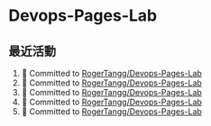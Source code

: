 # Devops-Pages-Lab

## 最近活動
<!--START_SECTION:activity-->
1. 📝 Committed to [RogerTangg/Devops-Pages-Lab](https://github.com/RogerTangg/Devops-Pages-Lab/commit/3a6f3440336351b3694e5b6d8a958445155d1186)
2. 📝 Committed to [RogerTangg/Devops-Pages-Lab](https://github.com/RogerTangg/Devops-Pages-Lab/commit/29e5dd86566a1b3313927910c9eddb3faa5a8f69)
3. 📝 Committed to [RogerTangg/Devops-Pages-Lab](https://github.com/RogerTangg/Devops-Pages-Lab/commit/58e2d9f06bd94514259901bce650bcd12bd030e5)
4. 📝 Committed to [RogerTangg/Devops-Pages-Lab](https://github.com/RogerTangg/Devops-Pages-Lab/commit/f08726f7e54e58318afbf0bf71863f29d2148791)
5. 📝 Committed to [RogerTangg/Devops-Pages-Lab](https://github.com/RogerTangg/Devops-Pages-Lab/commit/360adbd186af9e86c5db29440ec66b656400f7c9)
<!--END_SECTION:activity-->
